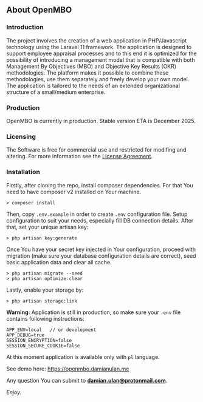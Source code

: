 ## About OpenMBO

### Introduction

The project involves the creation of a web application in PHP/Javascript technology using the Laravel 11 framework.
The application is designed to support employee appraisal processes and to this end it is optimized for the possibility of introducing a management model that is compatible with both Management By Objectives (MBO) and Objective Key Results (OKR) methodologies. The platform makes it possible to combine these methodologies, use them separately and freely develop your own model. The application is tailored to the needs of an extended organizational structure of a small/medium enterprise.

### Production

OpenMBO is currently in production. Stable version ETA is December 2025.

### Licensing

The Software is free for commercial use and restricted for modifing and altering. For more information see the [License Agreement](LICENSE.md).

### Installation

Firstly, after cloning the repo, install composer dependencies. For that You need to have composer v2 installed on Your machine.

```
> composer install
```

Then, copy `.env.example` in order to create `.env` configuration file. Setup configuration to suit your needs, especially fill DB connection details. After that, set your unique artisan key:

```
> php artisan key:generate
```

Once You have your secret key injected in Your configuration, proceed with migration (make sure your database configuration details are correct), seed basic application data and clear all cache.

```
> php artisan migrate --seed
> php artisan optimize:clear
```

Lastly, enable your storage by:

```
> php artisan storage:link
```

**Warning:** Application is still in production, so make sure your `.env` file contains following instructions:

```
APP_ENV=local   // or development
APP_DEBUG=true
SESSION_ENCRYPTION=false
SESSION_SECURE_COOKIE=false
```

At this moment application is available only with `pl` language.

See demo here: https://openmbo.damianulan.me

Any question You can submit to **damian.ulan@protonmail.com**.

_Enjoy._
